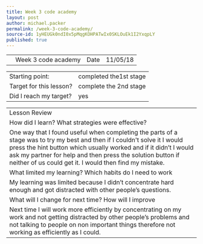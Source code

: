 ```yaml
---
title: Week 3 code academy
layout: post
author: michael.packer
permalink: /week-3-code-academy/
source-id: 1yHEUGk0ndI0x5pMqgKOHPATwIx0SKLOuEk1I2YxqpLY
published: true
---
```

<table>
  <tr>
    <td></td>
    <td>Week 3 code academy</td>
    <td>Date</td>
    <td>11/05/18</td>
  </tr>
</table>


<table>
  <tr>
    <td>Starting point:</td>
    <td>completed the1st stage</td>
  </tr>
  <tr>
    <td>Target for this lesson?</td>
    <td>complete the 2nd stage</td>
  </tr>
  <tr>
    <td>Did I reach my target? </td>
    <td> yes</td>
  </tr>
</table>


<table>
  <tr>
    <td>Lesson Review</td>
  </tr>
  <tr>
    <td>How did I learn? What strategies were effective? </td>
  </tr>
  <tr>
    <td>One way that I found useful when completing the parts of a stage was to try my best and then if I couldn't solve it I would press the hint button which usually worked and if it didn’t I would ask my partner for help and then press the solution button if neither of us could get it. I would then find my mistake.</td>
  </tr>
  <tr>
    <td>What limited my learning? Which habits do I need to work </td>
  </tr>
  <tr>
    <td>My learning was limited because I didn’t concentrate hard enough and got distracted with other people’s questions.</td>
  </tr>
  <tr>
    <td>What will I change for next time? How will I improve </td>
  </tr>
  <tr>
    <td>Next time I will work more efficiently by concentrating on my work and not getting distracted by other people’s problems and not talking to people on non important things therefore not working as efficiently as I could.</td>
  </tr>
</table>


